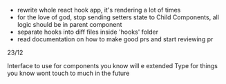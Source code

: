 * rewrite whole react hook app, it's rendering a lot of times
* for the love of god, stop sending setters state to Child Components, all logic should be in parent component
* separate hooks into diff files inside 'hooks' folder
* read documentation on how to make good prs and start reviewing pr

23/12

Interface to use for components you know will e extended
Type for things you know wont touch to much in the future